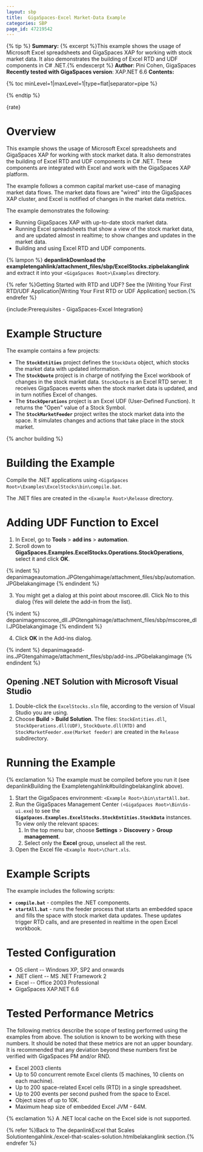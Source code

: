```yaml
---
layout: sbp
title:  GigaSpaces-Excel Market-Data Example
categories: SBP
page_id: 47219542
---
```



{% tip %}
**Summary:** {% excerpt %}This example shows the usage of Microsoft Excel spreadsheets and GigaSpaces XAP for working with stock market data. It also demonstrates the building of Excel RTD and UDF components in C# .NET.{% endexcerpt %}
**Author**: Pini Cohen, GigaSpaces
**Recently tested with GigaSpaces version**: XAP.NET 6.6
**Contents:**

{% toc minLevel=1|maxLevel=1|type=flat|separator=pipe %}

{% endtip %}

{rate}

# Overview

This example shows the usage of Microsoft Excel spreadsheets and GigaSpaces XAP for working with stock market data. It also demonstrates the building of Excel RTD and UDF components in C# .NET. These components are integrated with Excel and work with the GigaSpaces XAP platform.

The example follows a common capital market use-case of managing market data flows. The market data flows are "wired" into the GigaSpaces XAP cluster, and Excel is notified of changes in the market data metrics.

The example demonstrates the following:
- Running GigaSpaces XAP with up-to-date stock market data.
- Running Excel spreadsheets that show a view of the stock market data, and are updated almost in realtime; to show changes and updates in the market data.
- Building and using Excel RTD and UDF components.

{% lampon %} **depanlinkDownload the exampletengahlink/attachment_files/sbp/ExcelStocks.zipbelakanglink** and extract it into your `<GigaSpaces Root>\Examples` directory.

{% refer %}Getting Started with RTD and UDF? See the [Writing Your First RTD/UDF Application|Writing Your First RTD or UDF Application] section.{% endrefer %}

{include:Prerequisites - GigaSpaces-Excel Integration}

# Example Structure

The example contains a few projects:
- The **`StockEntities`** project defines the `StockData` object, which stocks the market data with updated information.
- The **`StockQuote`** project is in charge of notifying the Excel workbook of changes in the stock market data. `StockQuote` is an Excel RTD server. It receives GigaSpaces events when the stock market data is updated, and in turn notifies Excel of changes.
- The **`StockOperations`** project is an Excel UDF (User-Defined Function). It returns the "Open" value of a Stock Symbol.
- The **`StockMarketFeeder`** project writes the stock market data into the space. It simulates changes and actions that take place in the stock market.

{% anchor building %}

# Building the Example

Compile the .NET applications using `<GigaSpaces Root>\Examples\ExcelStocks\bin\compile.bat`.

The .NET files are created in the `<Example Root>\Release` directory.

# Adding UDF Function to Excel

1. In Excel, go to **Tools** > **add ins** > **automation**.
2. Scroll down to **GigaSpaces.Examples.ExcelStocks.Operations.StockOperations**, select it and click **OK**.

{% indent %}
depanimageautomation.JPGtengahimage/attachment_files/sbp/automation.JPGbelakangimage
{% endindent %}

3. You might get a dialog at this point about mscoree.dll. Click No to this dialog (Yes will delete the add-in from the list).

{% indent %}
depanimagemscoree_dll.JPGtengahimage/attachment_files/sbp/mscoree_dll.JPGbelakangimage
{% endindent %}

4. Click **OK** in the Add-ins dialog.

{% indent %}
depanimageadd-ins.JPGtengahimage/attachment_files/sbp/add-ins.JPGbelakangimage
{% endindent %}


## Opening .NET Solution with Microsoft Visual Studio

1. Double-click the `ExcelStocks.sln` file, according to the version of Visual Studio you are using.
2. Choose **Build** > **Build Solution**. The files: `StockEntities.dll`, `StockOperations.dll(UDF)`, `StockQuote.dll(RTD)` and `StockMarketFeeder.exe(Market feeder)`  are created in the `Release` subdirectory.

# Running the Example

{% exclamation %} The example must be compiled before you run it (see depanlinkBuilding the Exampletengahlink#buildingbelakanglink above).
1. Start the GigaSpaces environment: `<Example Root>\bin\startAll.bat`.
2. Run the GigaSpaces Management Center `(<GigaSpaces Root>\Bin\Gs-ui.exe`) to see the **`GigaSpaces.Examples.ExcelStocks.StockEntities.StockData`** instances. To view only the relevant spaces:
    1. In the top menu bar, choose **Settings** > **Discovery** > **Group management**.
    2. Select only the **Excel** group, unselect all the rest.
3. Open the Excel file `<Example Root>\Chart.xls`.

# Example Scripts

The example includes the following scripts:
- **`compile.bat`** - compiles the .NET components.
- **`startAll.bat`** - runs the feeder process that starts an embedded space and fills the space with stock market data updates. These updates trigger RTD calls, and are presented in realtime in the open Excel workbook.

# Tested Configuration

- OS client -- Windows XP, SP2 and onwards
- .NET client -- MS .NET Framework 2
- Excel -- Office 2003 Professional
- GigaSpaces XAP.NET 6.6

# Tested Performance Metrics

The following metrics describe the scope of testing performed using the examples from above. The solution is known to be working with these numbers. It should be noted that these metrics are not an upper boundary. It is recommended that any deviation beyond these numbers first be verified with GigaSpaces PM and/or RND.
- Excel 2003 clients
- Up to 50 concurrent remote Excel clients (5 machines, 10 clients on each machine).
- Up to 200 space-related Excel cells (RTD) in a single spreadsheet.
- Up to 200 events per second pushed from the space to Excel.
- Object sizes of up to 10K.
- Maximum heap size of embedded Excel JVM - 64M.

{% exclamation %} A .NET local cache on the Excel side is not supported.

{% refer %}Back to The depanlinkExcel that Scales Solutiontengahlink./excel-that-scales-solution.htmlbelakanglink section.{% endrefer %}
